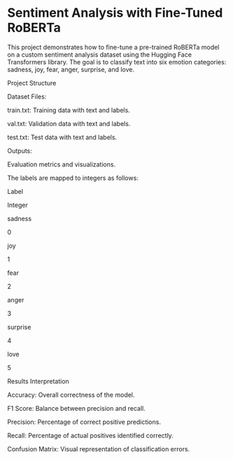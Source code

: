 # Sentiment Analysis with Fine-Tuned RoBERTa

This project demonstrates how to fine-tune a pre-trained RoBERTa model on a custom sentiment analysis dataset using the Hugging Face Transformers library. The goal is to classify text into six emotion categories: sadness, joy, fear, anger, surprise, and love.

Project Structure

Dataset Files:

train.txt: Training data with text and labels.

val.txt: Validation data with text and labels.

test.txt: Test data with text and labels.

Outputs:


Evaluation metrics and visualizations.


The labels are mapped to integers as follows:

Label

Integer

sadness

0

joy

1

fear

2

anger

3

surprise

4

love

5



Results Interpretation

Accuracy: Overall correctness of the model.

F1 Score: Balance between precision and recall.

Precision: Percentage of correct positive predictions.

Recall: Percentage of actual positives identified correctly.

Confusion Matrix: Visual representation of classification errors.
